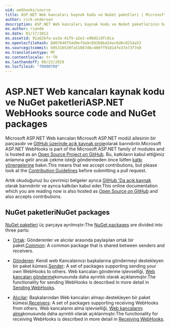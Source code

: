 ```yaml
---
uid: webhooks/source
title: ASP.NET Web kancaları kaynak kodu ve NuGet paketleri | Microsoft Docs
author: rick-anderson
description: ASP.NET Web kancaları kaynak kodu ve NuGet paketlerinin bağlantıları
ms.author: riande
ms.date: 01/17/2012
ms.assetid: 91a62bfa-ea3a-41f9-a2e1-e90d2c8fc8ca
ms.openlocfilehash: 8d07848754d9efda9c893b8ba54ac6d0c0214a53
ms.sourcegitcommit: b95316530fa51087d6c400ff91814fe37e73f7e8
ms.translationtype: MT
ms.contentlocale: tr-TR
ms.lasthandoff: 08/23/2019
ms.locfileid: "70000708"
---
```

# <a name="aspnet-webhooks-source-code-and-nuget-packages"></a><span data-ttu-id="b6d76-103">ASP.NET Web kancaları kaynak kodu ve NuGet paketleri</span><span class="sxs-lookup"><span data-stu-id="b6d76-103">ASP.NET WebHooks source code and NuGet packages</span></span>

<span data-ttu-id="b6d76-104">Microsoft ASP.NET Web kancaları Microsoft ASP.NET modül ailesinin bir parçasıdır ve [GitHub üzerinde açık kaynak proje](https://github.com/aspnet/WebHooks)olarak barındırılır.</span><span class="sxs-lookup"><span data-stu-id="b6d76-104">Microsoft ASP.NET WebHooks is part of the Microsoft ASP.NET family of modules and is hosted as an [Open Source Project on GitHub](https://github.com/aspnet/WebHooks).</span></span> <span data-ttu-id="b6d76-105">Bu, katkıların kabul ettiğimiz anlamına gelir ancak çekme isteği göndermeden önce lütfen [katkı yönergelerine](https://github.com/aspnet/Home/blob/master/CONTRIBUTING.md) bakın.</span><span class="sxs-lookup"><span data-stu-id="b6d76-105">This means that we accept contributions, but please look at the [Contribution Guidelines](https://github.com/aspnet/Home/blob/master/CONTRIBUTING.md) before submitting a pull request.</span></span>

<span data-ttu-id="b6d76-106">Artık okuduğunuz bu çevrimiçi belgeler ayrıca [GitHub 'Da açık kaynak](http://docs.asp.net/en/latest/contribute/style-guide.html#style-guide) olarak barındırılır ve ayrıca katkıları kabul eder.</span><span class="sxs-lookup"><span data-stu-id="b6d76-106">This online documentation which you are reading now is also hosted as [Open Source on GitHub](http://docs.asp.net/en/latest/contribute/style-guide.html#style-guide) and also accepts contributions.</span></span>

## <a name="nuget-packages"></a><span data-ttu-id="b6d76-107">NuGet paketleri</span><span class="sxs-lookup"><span data-stu-id="b6d76-107">NuGet packages</span></span>

<span data-ttu-id="b6d76-108">[NuGet paketleri](https://nuget.org/packages?q=Microsoft.AspNet.WebHooks) üç parçaya ayrılmıştır:</span><span class="sxs-lookup"><span data-stu-id="b6d76-108">The [NuGet packages](https://nuget.org/packages?q=Microsoft.AspNet.WebHooks) are divided into three parts:</span></span>

* <span data-ttu-id="b6d76-109">[Ortak](https://www.nuget.org/packages?q=Microsoft.AspNet.WebHooks.Common): Gönderenler ve alıcılar arasında paylaşılan ortak bir paket.</span><span class="sxs-lookup"><span data-stu-id="b6d76-109">[Common](https://www.nuget.org/packages?q=Microsoft.AspNet.WebHooks.Common): A common package that is shared between senders and receivers.</span></span>

* <span data-ttu-id="b6d76-110">[Gönderen](https://www.nuget.org/packages?q=Microsoft.AspNet.WebHooks.Custom): Kendi web Kancalarınızı başkalarına göndermeyi destekleyen bir paket kümesi.</span><span class="sxs-lookup"><span data-stu-id="b6d76-110">[Sender](https://www.nuget.org/packages?q=Microsoft.AspNet.WebHooks.Custom): A set of packages supporting sending your own WebHooks to others.</span></span> <span data-ttu-id="b6d76-111">Web kancaları gönderme işlevselliği, [Web kancaları gönderme](sending/senders.md)konusunda daha ayrıntılı olarak açıklanmıştır.</span><span class="sxs-lookup"><span data-stu-id="b6d76-111">The functionality for sending WebHooks is described in more detail in [Sending WebHooks](sending/senders.md).</span></span>

* <span data-ttu-id="b6d76-112">[Alıcılar](https://www.nuget.org/packages?q=Microsoft.AspNet.WebHooks.Receivers): Başkalarından Web kancaları almayı destekleyen bir paket kümesi.</span><span class="sxs-lookup"><span data-stu-id="b6d76-112">[Receivers](https://www.nuget.org/packages?q=Microsoft.AspNet.WebHooks.Receivers): A set of packages supporting receiving WebHooks from others.</span></span> <span data-ttu-id="b6d76-113">Web kancalarını alma işlevselliği, [Web kancalarını alma](receiving/index.md)konusunda daha ayrıntılı olarak açıklanmıştır.</span><span class="sxs-lookup"><span data-stu-id="b6d76-113">The functionality for receiving WebHooks is described in more detail in [Receiving WebHooks](receiving/index.md).</span></span>
